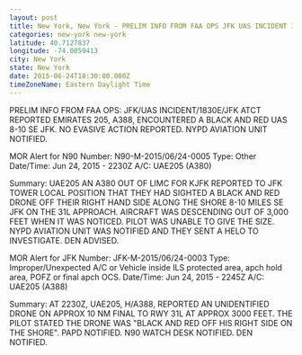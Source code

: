 ```yaml
---
layout: post
title: New York, New York - PRELIM INFO FROM FAA OPS JFK UAS INCIDENT 1830E JFK ATCT REPORTED EMIRATES 205 A388
categories: new-york new-york
latitude: 40.7127837
longitude: -74.0059413
city: New York
state: New York
date: 2015-06-24T18:30:00.000Z
timeZoneName: Eastern Daylight Time
---
```


PRELIM INFO FROM FAA OPS: JFK/UAS INCIDENT/1830E/JFK ATCT REPORTED EMIRATES 205, A388, ENCOUNTERED A BLACK AND RED UAS 8-10 SE JFK. NO EVASIVE ACTION REPORTED. NYPD AVIATION UNIT NOTIFIED. 

MOR Alert for N90
Number: N90-M-2015/06/24-0005
Type: Other
Date/Time: Jun 24, 2015 - 2230Z
A/C: UAE205 (A380)

Summary: UAE205 AN A380 OUT OF LIMC FOR KJFK REPORTED TO JFK TOWER LOCAL POSITION THAT THEY HAD SIGHTED A BLACK AND RED DRONE OFF THEIR RIGHT HAND SIDE ALONG THE SHORE 8-10 MILES SE JFK ON THE 31L APPROACH. AIRCRAFT WAS DESCENDING OUT OF 3,000 FEET WHEN IT WAS NOTICED. PILOT WAS UNABLE TO GIVE THE SIZE. NYPD AVIATION UNIT WAS NOTIFIED AND THEY SENT A HELO TO INVESTIGATE. DEN ADVISED.


MOR Alert for JFK
Number: JFK-M-2015/06/24-0003
Type: Improper/Unexpected A/C or Vehicle inside ILS protected area, apch hold area, POFZ or final apch OCS.
Date/Time: Jun 24, 2015 - 2245Z
A/C: UAE205 (A388)

Summary: AT 2230Z, UAE205, H/A388, REPORTED AN UNIDENTIFIED DRONE ON APPROX 10 NM FINAL TO RWY 31L AT APPROX 3000 FEET. THE PILOT STATED THE DRONE WAS "BLACK AND RED OFF HIS RIGHT SIDE ON THE SHORE". PAPD NOTIFIED. N90 WATCH DESK NOTIFIED. DEN NOTIFIED. 
